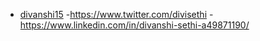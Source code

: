 - [divanshi15](https://github.com/divanshi15)
    -https://www.twitter.com/divisethi
    -https://www.linkedin.com/in/divanshi-sethi-a49871190/
